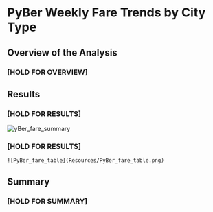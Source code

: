 # PyBer Weekly Fare Trends by City Type

## Overview of the Analysis

### [HOLD FOR OVERVIEW] 

## Results

### [HOLD FOR RESULTS]

   ![yBer_fare_summary](Resources/PyBer_fare_summary)
   
### [HOLD FOR RESULTS]

    ![PyBer_fare_table](Resources/PyBer_fare_table.png)


## Summary

### [HOLD FOR SUMMARY]
